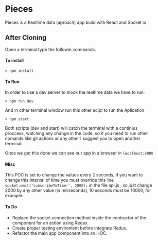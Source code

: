 # Pieces

Pieces is a Realtime data (aproach) app build with React and Socket.io

## After Cloning

Open a terminal type the followin commands.

#### To install

```
> npm install
```
#### To Run

In order to use a dev server to mock the realtime data we have to run:

```
> npm run dev
```
And in other terminal window run this other scipt to run the Aplication

```
> npm start
```

Both scripts (dev and start) will catch the terminal with a continius proccess, watching any change in the code, so if you need to run other comands like git actions or any other I suggest you to open another terminal.

Once we get this done we can see our app in a browser in ```localhost:8080```

#### Misc
This POC is set to change the values every 2 seconds, if you want to change this interval of time you must override this line ```socket.emit('subscribeToTimer', 2000);``` in the file api.js , so just change 2000 by any other value (in miliseconds), 10 seconds must be 10000, for example.

#### To Do

- Replace the socket connection method inside the contructor of the component for an action using Redux. 
- Create proper testing enviroment before integrate Redux.
- Refactor the main app component into an HOC.